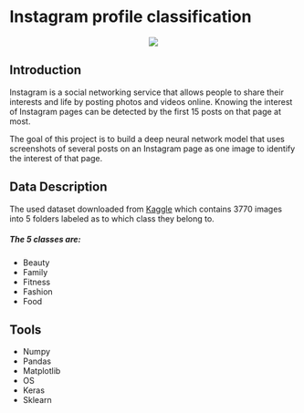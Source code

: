 # Instagram profile classification
 


<p align="center" width="25%">
<img src="https://defendingdigital.com/wp-content/uploads/2019/03/instagram-logo.png" />
</p>

## Introduction
Instagram is a social networking service that allows people to share their interests and life by posting photos and videos online. 
Knowing the interest of Instagram pages can be detected by the first 15 posts on that page at most.

The goal of this project is to build a deep neural network model that uses screenshots of several posts on an Instagram page as one image to identify the interest of that page.


## Data Description
The used dataset downloaded from [Kaggle](https://www.kaggle.com/bahramjannesarr/instagram-page-screen-shots-in-5-category) which contains 3770 images into 5 folders labeled as to which class they belong to. 
##### The 5 classes are:
- Beauty
- Family
- Fitness
- Fashion
- Food

## Tools
- Numpy
- Pandas
- Matplotlib
- OS
- Keras
- Sklearn

